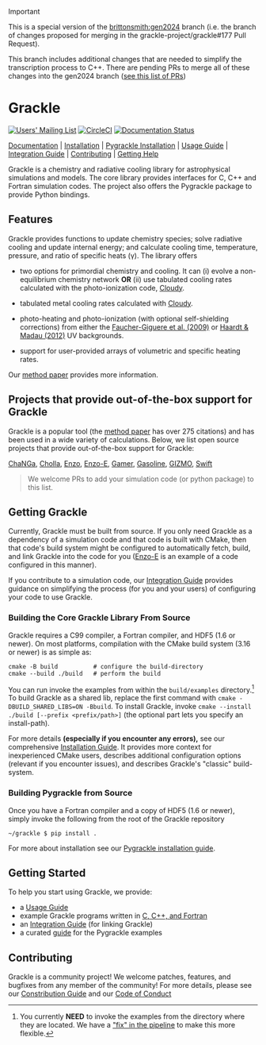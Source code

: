 > [!IMPORTANT]  
> This is a special version of the [brittonsmith:gen2024](https://github.com/brittonsmith/grackle/tree/gen2024) branch (i.e. the branch of changes proposed for merging in the grackle-project/grackle#177 Pull Request).
>
> This branch includes additional changes that are needed to simplify the transcription process to C++. There are pending PRs to merge all of these changes into the gen2024 branch ([see this list of PRs](https://github.com/brittonsmith/grackle/pulls/mabruzzo))


# Grackle

[![Users' Mailing List](https://img.shields.io/badge/Users-List-lightgrey.svg)](https://groups.google.com/forum/#!forum/grackle-cooling-users)
[![CircleCI](https://circleci.com/gh/grackle-project/grackle/tree/main.svg?style=svg)](https://circleci.com/gh/grackle-project/grackle/tree/main)
[![Documentation Status](https://readthedocs.org/projects/grackle/badge/?version=latest)](https://grackle.readthedocs.io/en/latest/?badge=latest)

[Documentation](https://grackle.readthedocs.io/en/latest/) |
[Installation](https://grackle.readthedocs.io/en/latest/Installation.html) |
[Pygrackle Installation](https://grackle.readthedocs.io/en/latest/Python.html) |
[Usage Guide](https://grackle.readthedocs.io/en/latest/Interaction.html) |
[Integration Guide](https://grackle.readthedocs.io/en/latest/Integration.html) |
[Contributing](https://grackle.readthedocs.io/en/latest/Contributing.html) |
[Getting Help](https://grackle.readthedocs.io/en/latest/Help.html)

Grackle is a chemistry and radiative cooling library for astrophysical simulations and models.
The core library provides interfaces for C, C++ and Fortran simulation codes.
The project also offers the Pygrackle package to provide Python bindings.

## Features

Grackle provides functions to update chemistry species; solve radiative
cooling and update internal energy; and calculate cooling time, temperature,
pressure, and ratio of specific heats (γ).
The library offers

- two options for primordial chemistry and cooling. It can (i) evolve a non-equilibrium chemistry network  **OR** (ii) use tabulated cooling rates calculated with the photo-ionization code, [Cloudy](http://nublado.org).

- tabulated metal cooling rates calculated with [Cloudy](http://nublado.org).

- photo-heating and photo-ionization (with optional self-shielding corrections) from either the [Faucher-Giguere et al. (2009)](http://adsabs.harvard.edu/abs/2009ApJ...703.1416F) or [Haardt & Madau (2012)](http://adsabs.harvard.edu/abs/2012ApJ...746..125H) UV backgrounds.

- support for user-provided arrays of volumetric and specific heating rates.

Our [method paper](http://adsabs.harvard.edu/abs/2017MNRAS.466.2217S) provides more information.

## Projects that provide out-of-the-box support for Grackle

Grackle is a popular tool (the [method paper](http://adsabs.harvard.edu/abs/2017MNRAS.466.2217S) has over 275 citations) and has been used in a wide variety of calculations.
Below, we list open source projects that provide out-of-the-box support for Grackle:

[ChaNGa](https://github.com/N-BodyShop/changa),
[Cholla](https://github.com/cholla-hydro/cholla),
[Enzo](https://enzo-project.org/),
[Enzo-E](https://enzo-e.readthedocs.io/en/latest/),
[Gamer](https://github.com/gamer-project/gamer),
[Gasoline](https://github.com/N-BodyShop/gasoline),
[GIZMO](http://www.tapir.caltech.edu/~phopkins/Site/GIZMO.html),
[Swift](https://github.com/SWIFTSIM/SWIFT)

> We welcome PRs to add your simulation code (or python package) to this list.

## Getting Grackle

Currently, Grackle must be built from source.
If you only need Grackle as a dependency of a simulation code and that code is built with CMake, then that code's build system might be configured to automatically fetch, build, and link Grackle into the code for you ([Enzo-E](https://enzo-e.readthedocs.io/en/latest/) is an example of a code configured in this manner).

If you contribute to a simulation code, our [Integration Guide](https://grackle.readthedocs.io/en/latest/Integration.html) provides guidance on simplifying the process (for you and your users) of configuring your code to use Grackle.

### Building the Core Grackle Library From Source

Grackle requires a C99 compiler, a Fortran compiler, and HDF5 (1.6 or newer).
On most platforms, compilation with the CMake build system (3.16 or newer) is as simple as:

```shell
cmake -B build          # configure the build-directory
cmake --build ./build   # perform the build
```

You can run invoke the examples from within the ``build/examples`` directory.[^1]
To build Grackle as a shared lib, replace the first command with ``cmake -DBUILD_SHARED_LIBS=ON -Bbuild``.
To install Grackle, invoke ``cmake --install ./build [--prefix <prefix/path>]`` (the optional part lets you specify an install-path).

For more details **(especially if you encounter any errors),** see our comprehensive [Installation Guide](https://grackle.readthedocs.io/en/latest/Installation.html).
It provides more context for inexperienced CMake users, describes additional configuration options (relevant if you encounter issues), and describes Grackle's "classic" build-system.

### Building Pygrackle from Source

Once you have a Fortran compiler and a copy of HDF5 (1.6 or newer), simply invoke the following from the root of the Grackle repository

```shell
~/grackle $ pip install .
```

For more about installation see our [Pygrackle installation guide](https://grackle.readthedocs.io/en/latest/Python.html).

## Getting Started

To help you start using Grackle, we provide:

- a [Usage Guide](https://grackle.readthedocs.io/en/latest/Interaction.html)
- example Grackle programs written in [C, C++, and Fortran](https://github.com/grackle-project/grackle/tree/main/src/example)
- an [Integration Guide](https://grackle.readthedocs.io/en/latest/Integration.html) (for linking Grackle)
- a curated [guide](https://grackle.readthedocs.io/en/latest/Python.html#running-the-example-scripts) for the Pygrackle examples

## Contributing

Grackle is a community project!
We welcome patches, features, and bugfixes from any member of the community!
For more details, please see our [Constribution Guide](https://grackle.readthedocs.io/en/latest/Contributing.html) and our [Code of Conduct](https://grackle.readthedocs.io/en/latest/Conduct.html)


[^1]: You currently **NEED** to invoke the examples from the directory where they are located.
      We have a ["fix" in the pipeline](https://github.com/grackle-project/grackle/pull/246) to make this more flexible.
